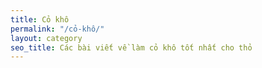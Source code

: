 ```yaml
---
title: Cỏ khô
permalink: "/cỏ-khô/"
layout: category
seo_title: Các bài viết về làm cỏ khô tốt nhất cho thỏ
---
```


